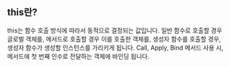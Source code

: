 ## this란?

this는 함수 호출 방식에 따라서 동적으로 결정되는 값입니다. 일반 함수로 호출할 경우 글로벌 객체를, 메서드로 호출할 경우 이를 호출한 객체를, 생성자 함수를 호출할 경우, 생성자 함수가 생성할 인스턴스를 가리키게 됩니다. Call, Apply, Bind 메서드 사용 시, 메서드에 첫 번째 인수로 전달하는 객체에 바인딩 됩니다.
